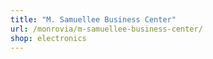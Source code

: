 ```yaml
---
title: "M. Samuellee Business Center"
url: /monrovia/m-samuellee-business-center/
shop: electronics
---
```

